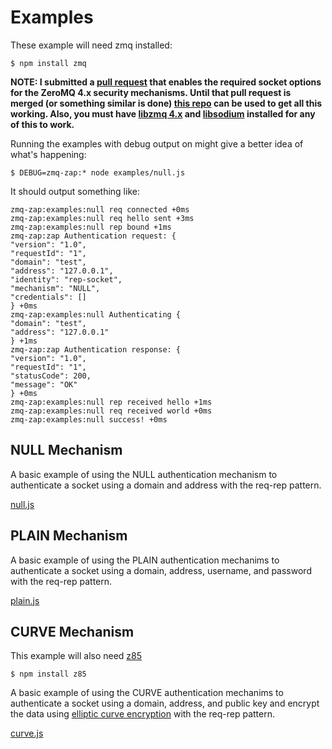 # Examples

These example will need zmq installed:

	$ npm install zmq
	
**NOTE: I submitted a [pull request](https://github.com/JustinTulloss/zeromq.node/pull/278) that enables the required socket options for the ZeroMQ 4.x security mechanisms. Until that pull request is merged (or something similar is done) [this repo](https://github.com/msealand/zeromq.node) can be used to get all this working. Also, you must have [libzmq 4.x](http://zeromq.org/intro:get-the-software) and [libsodium](https://github.com/jedisct1/libsodium) installed for any of this to work.**

Running the examples with debug output on might give a better idea of what's happening:

	$ DEBUG=zmq-zap:* node examples/null.js
	
It should output something like:

	zmq-zap:examples:null req connected +0ms
	zmq-zap:examples:null req hello sent +3ms
	zmq-zap:examples:null rep bound +1ms
	zmq-zap:zap Authentication request: {
	"version": "1.0",
	"requestId": "1",
	"domain": "test",
	"address": "127.0.0.1",
	"identity": "rep-socket",
	"mechanism": "NULL",
	"credentials": []
	} +0ms
	zmq-zap:examples:null Authenticating {
	"domain": "test",
	"address": "127.0.0.1"
	} +1ms
	zmq-zap:zap Authentication response: {
	"version": "1.0",
	"requestId": "1",
	"statusCode": 200,
	"message": "OK"
	} +0ms
	zmq-zap:examples:null rep received hello +1ms
	zmq-zap:examples:null req received world +0ms
	zmq-zap:examples:null success! +0ms


## NULL Mechanism

A basic example of using the NULL authentication mechanism to authenticate a socket using a domain and address with the req-rep pattern.

[null.js](null.js)
	
## PLAIN Mechanism

A basic example of using the PLAIN authentication mechanims to authenticate a socket using a domain, address, username, and password with the req-rep pattern.

[plain.js](plain.js)

## CURVE Mechanism

This example will also need [z85](https://github.com/msealand/z85.node)

	$ npm install z85

A basic example of using the CURVE authentication mechanims to authenticate a socket using a domain, address, and public key and encrypt the data using [elliptic curve encryption](http://en.wikipedia.org/wiki/Elliptic_curve_cryptography) with the req-rep pattern.

[curve.js](curve.js)

